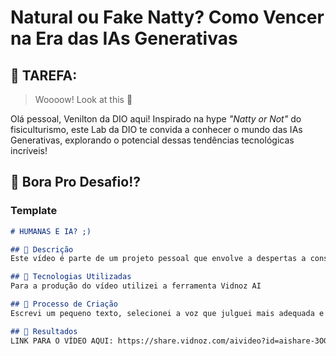 # Natural ou Fake Natty? Como Vencer na Era das IAs Generativas

## 🚀 TAREFA:

> Woooow! Look at this 👀

Olá pessoal, Venilton da DIO aqui! Inspirado na hype _"Natty or Not"_ do fisiculturismo, este Lab da DIO te convida a conhecer o mundo das IAs Generativas, explorando o potencial dessas tendências tecnológicas incríveis!

## 🎯 Bora Pro Desafio!? 

### Template

```markdown
# HUMANAS E IA? ;)

## 📒 Descrição
Este vídeo é parte de um projeto pessoal que envolve a despertas a consiência de que a sociologia digital é um tema emergente e valioso para ajudar a compreender os riscos e efeitos da utilização das formas algorítmicas na sociedade.

## 🤖 Tecnologias Utilizadas
Para a produção do vídeo utilizei a ferramenta Vidnoz AI

## 🧐 Processo de Criação
Escrevi um pequeno texto, selecionei a voz que julguei mais adequada e escolhi o avatar mais parecido comigo.

## 🚀 Resultados
LINK PARA O VÍDEO AQUI: https://share.vidnoz.com/aivideo?id=aishare-3OGW2f3PmjZxtFfeFM8Subc9173194012411618570

